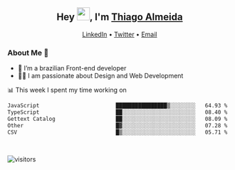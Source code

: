

<h2 align="center">Hey <img src="https://github.com/TheDudeThatCode/TheDudeThatCode/blob/master/Assets/Hi.gif" width="29">, I'm <a href="https://www.linkedin.com/in/thiago-almeida-69785569/">Thiago Almeida</a></h2>
<p align="center">
  <a href="https://www.linkedin.com/in/thiago-almeida-69785569/">LinkedIn</a> •
  <a href="https://twitter.com/thiagoloal">Twitter</a> •
  <a href="mailto:thiagoloal@gmail.com">Email</a>
</p>

### About Me 🚀
- 🌱  I’m a brazilian Front-end developer</br>
- 👨‍💻  I am passionate about Design and Web Development</br>

<!-- ![Thiago Almeida github stats](https://github-readme-stats.vercel.app/api?username=thiagoloal&show_icons=true&hide_border=true)&nbsp;&nbsp; -->

📊 This week I spent my time working on
<!--START_SECTION:waka-->

```txt
JavaScript                        ████████████████▒░░░░░░░░   64.93 %
TypeScript                        ██░░░░░░░░░░░░░░░░░░░░░░░   08.40 %
Gettext Catalog                   ██░░░░░░░░░░░░░░░░░░░░░░░   08.09 %
Other                             █▓░░░░░░░░░░░░░░░░░░░░░░░   07.28 %
CSV                               █▒░░░░░░░░░░░░░░░░░░░░░░░   05.71 %
```

<!--END_SECTION:waka-->

<br />

![visitors](https://visitor-badge.laobi.icu/badge?page_id=thiagoloal.thiagoloal)
